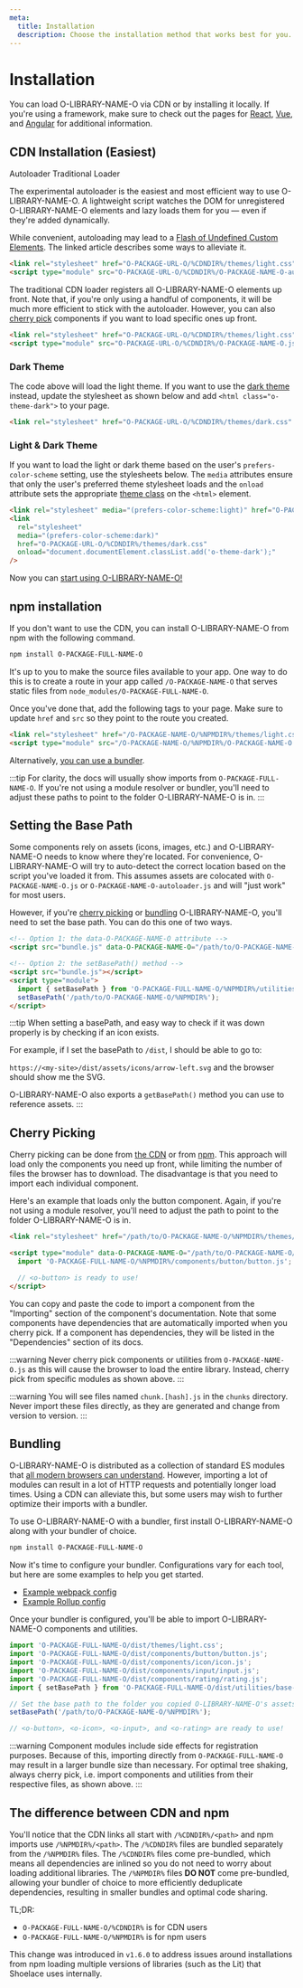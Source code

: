 ```yaml
---
meta:
  title: Installation
  description: Choose the installation method that works best for you.
---
```


# Installation

You can load O-LIBRARY-NAME-O via CDN or by installing it locally. If you're using a framework, make sure to check out the pages for [React](/frameworks/react), [Vue](/frameworks/vue), and [Angular](/frameworks/angular) for additional information.

## CDN Installation (Easiest)

<o-tab-group>
<o-tab slot="nav" panel="autoloader" active>Autoloader</o-tab>
<o-tab slot="nav" panel="traditional">Traditional Loader</o-tab>

<o-tab-panel name="autoloader">

The experimental autoloader is the easiest and most efficient way to use O-LIBRARY-NAME-O. A lightweight script watches the DOM for unregistered O-LIBRARY-NAME-O elements and lazy loads them for you — even if they're added dynamically.

While convenient, autoloading may lead to a [Flash of Undefined Custom Elements](https://www.abeautifulsite.net/posts/flash-of-undefined-custom-elements/). The linked article describes some ways to alleviate it.

<!-- prettier-ignore -->
```html
<link rel="stylesheet" href="O-PACKAGE-URL-O/%CDNDIR%/themes/light.css" />
<script type="module" src="O-PACKAGE-URL-O/%CDNDIR%/O-PACKAGE-NAME-O-autoloader.js"></script>
```

</o-tab-panel>

<o-tab-panel name="traditional">

The traditional CDN loader registers all O-LIBRARY-NAME-O elements up front. Note that, if you're only using a handful of components, it will be much more efficient to stick with the autoloader. However, you can also [cherry pick](#cherry-picking) components if you want to load specific ones up front.

<!-- prettier-ignore -->
```html
<link rel="stylesheet" href="O-PACKAGE-URL-O/%CDNDIR%/themes/light.css" />
<script type="module" src="O-PACKAGE-URL-O/%CDNDIR%/O-PACKAGE-NAME-O.js" ></script>
```

</o-tab-panel>
</o-tab-group>

### Dark Theme

The code above will load the light theme. If you want to use the [dark theme](/getting-started/themes#dark-theme) instead, update the stylesheet as shown below and add `<html class="o-theme-dark">` to your page.

<!-- prettier-ignore -->
```html
<link rel="stylesheet" href="O-PACKAGE-URL-O/%CDNDIR%/themes/dark.css" />
```

### Light & Dark Theme

If you want to load the light or dark theme based on the user's `prefers-color-scheme` setting, use the stylesheets below. The `media` attributes ensure that only the user's preferred theme stylesheet loads and the `onload` attribute sets the appropriate [theme class](/getting-started/themes) on the `<html>` element.

```html
<link rel="stylesheet" media="(prefers-color-scheme:light)" href="O-PACKAGE-URL-O/%CDNDIR%/themes/light.css" />
<link
  rel="stylesheet"
  media="(prefers-color-scheme:dark)"
  href="O-PACKAGE-URL-O/%CDNDIR%/themes/dark.css"
  onload="document.documentElement.classList.add('o-theme-dark');"
/>
```

Now you can [start using O-LIBRARY-NAME-O!](/getting-started/usage)

## npm installation

If you don't want to use the CDN, you can install O-LIBRARY-NAME-O from npm with the following command.

```bash
npm install O-PACKAGE-FULL-NAME-O
```

It's up to you to make the source files available to your app. One way to do this is to create a route in your app called `/O-PACKAGE-NAME-O` that serves static files from `node_modules/O-PACKAGE-FULL-NAME-O`.

Once you've done that, add the following tags to your page. Make sure to update `href` and `src` so they point to the route you created.

```html
<link rel="stylesheet" href="/O-PACKAGE-NAME-O/%NPMDIR%/themes/light.css" />
<script type="module" src="/O-PACKAGE-NAME-O/%NPMDIR%/O-PACKAGE-NAME-O.js"></script>
```

Alternatively, [you can use a bundler](#bundling).

:::tip
For clarity, the docs will usually show imports from `O-PACKAGE-FULL-NAME-O`. If you're not using a module resolver or bundler, you'll need to adjust these paths to point to the folder O-LIBRARY-NAME-O is in.
:::

## Setting the Base Path

Some components rely on assets (icons, images, etc.) and O-LIBRARY-NAME-O needs to know where they're located. For convenience, O-LIBRARY-NAME-O will try to auto-detect the correct location based on the script you've loaded it from. This assumes assets are colocated with `O-PACKAGE-NAME-O.js` or `O-PACKAGE-NAME-O-autoloader.js` and will "just work" for most users.

However, if you're [cherry picking](#cherry-picking) or [bundling](#bundling) O-LIBRARY-NAME-O, you'll need to set the base path. You can do this one of two ways.

```html
<!-- Option 1: the data-O-PACKAGE-NAME-O attribute -->
<script src="bundle.js" data-O-PACKAGE-NAME-O="/path/to/O-PACKAGE-NAME-O/%NPMDIR%"></script>

<!-- Option 2: the setBasePath() method -->
<script src="bundle.js"></script>
<script type="module">
  import { setBasePath } from 'O-PACKAGE-FULL-NAME-O/%NPMDIR%/utilities/base-path.js';
  setBasePath('/path/to/O-PACKAGE-NAME-O/%NPMDIR%');
</script>
```

:::tip
When setting a basePath, and easy way to check if it was down properly is by checking if an icon exists.

For example, if I set the basePath to `/dist`, I should be able to go to:

`https://<my-site>/dist/assets/icons/arrow-left.svg` and the browser should show me the SVG.

O-LIBRARY-NAME-O also exports a `getBasePath()` method you can use to reference assets.
:::

## Cherry Picking

Cherry picking can be done from [the CDN](#cdn-installation-easiest) or from [npm](#npm-installation). This approach will load only the components you need up front, while limiting the number of files the browser has to download. The disadvantage is that you need to import each individual component.

Here's an example that loads only the button component. Again, if you're not using a module resolver, you'll need to adjust the path to point to the folder O-LIBRARY-NAME-O is in.

```html
<link rel="stylesheet" href="/path/to/O-PACKAGE-NAME-O/%NPMDIR%/themes/light.css" />

<script type="module" data-O-PACKAGE-NAME-O="/path/to/O-PACKAGE-NAME-O/%NPMDIR%">
  import 'O-PACKAGE-FULL-NAME-O/%NPMDIR%/components/button/button.js';

  // <o-button> is ready to use!
</script>
```

You can copy and paste the code to import a component from the "Importing" section of the component's documentation. Note that some components have dependencies that are automatically imported when you cherry pick. If a component has dependencies, they will be listed in the "Dependencies" section of its docs.

:::warning
Never cherry pick components or utilities from `O-PACKAGE-NAME-O.js` as this will cause the browser to load the entire library. Instead, cherry pick from specific modules as shown above.
:::

:::warning
You will see files named `chunk.[hash].js` in the `chunks` directory. Never import these files directly, as they are generated and change from version to version.
:::

## Bundling

O-LIBRARY-NAME-O is distributed as a collection of standard ES modules that [all modern browsers can understand](https://caniuse.com/es6-module). However, importing a lot of modules can result in a lot of HTTP requests and potentially longer load times. Using a CDN can alleviate this, but some users may wish to further optimize their imports with a bundler.

To use O-LIBRARY-NAME-O with a bundler, first install O-LIBRARY-NAME-O along with your bundler of choice.

```bash
npm install O-PACKAGE-FULL-NAME-O
```

Now it's time to configure your bundler. Configurations vary for each tool, but here are some examples to help you get started.

- [Example webpack config](https://github.com/shoelace-style/webpack-example/blob/master/webpack.config.js)
- [Example Rollup config](https://github.com/shoelace-style/rollup-example/blob/master/rollup.config.js)

Once your bundler is configured, you'll be able to import O-LIBRARY-NAME-O components and utilities.

```js
import 'O-PACKAGE-FULL-NAME-O/dist/themes/light.css';
import 'O-PACKAGE-FULL-NAME-O/dist/components/button/button.js';
import 'O-PACKAGE-FULL-NAME-O/dist/components/icon/icon.js';
import 'O-PACKAGE-FULL-NAME-O/dist/components/input/input.js';
import 'O-PACKAGE-FULL-NAME-O/dist/components/rating/rating.js';
import { setBasePath } from 'O-PACKAGE-FULL-NAME-O/dist/utilities/base-path.js';

// Set the base path to the folder you copied O-LIBRARY-NAME-O's assets to
setBasePath('/path/to/O-PACKAGE-NAME-O/%NPMDIR%');

// <o-button>, <o-icon>, <o-input>, and <o-rating> are ready to use!
```

:::warning
Component modules include side effects for registration purposes. Because of this, importing directly from `O-PACKAGE-FULL-NAME-O` may result in a larger bundle size than necessary. For optimal tree shaking, always cherry pick, i.e. import components and utilities from their respective files, as shown above.
:::

## The difference between CDN and npm

You'll notice that the CDN links all start with `/%CDNDIR%/<path>` and npm imports use `/%NPMDIR%/<path>`. The `/%CDNDIR%` files are bundled separately from the `/%NPMDIR%` files. The `/%CDNDIR%` files come pre-bundled, which means all dependencies are inlined so you do not need to worry about loading additional libraries. The `/%NPMDIR%` files **DO NOT** come pre-bundled, allowing your bundler of choice to more efficiently deduplicate dependencies, resulting in smaller bundles and optimal code sharing.

TL;DR:

- `O-PACKAGE-FULL-NAME-O/%CDNDIR%` is for CDN users
- `O-PACKAGE-FULL-NAME-O/%NPMDIR%` is for npm users

This change was introduced in `v1.6.0` to address issues around installations from npm loading multiple versions of libraries (such as the Lit) that Shoelace uses internally.
